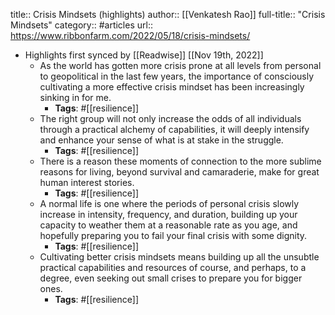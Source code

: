 title:: Crisis Mindsets (highlights)
author:: [[Venkatesh Rao]]
full-title:: "Crisis Mindsets"
category:: #articles
url:: https://www.ribbonfarm.com/2022/05/18/crisis-mindsets/

- Highlights first synced by [[Readwise]] [[Nov 19th, 2022]]
	- As the world has gotten more crisis prone at all levels from personal to geopolitical in the last few years, the importance of consciously cultivating a more effective crisis mindset has been increasingly sinking in for me.
		- **Tags**: #[[resilience]]
	- The right group will not only increase the odds of all individuals through a practical alchemy of capabilities, it will deeply intensify and enhance your sense of what is at stake in the struggle.
		- **Tags**: #[[resilience]]
	- There is a reason these moments of connection to the more sublime reasons for living, beyond survival and camaraderie, make for great human interest stories.
		- **Tags**: #[[resilience]]
	- A normal life is one where the periods of personal crisis slowly increase in intensity, frequency, and duration, building up your capacity to weather them at a reasonable rate as you age, and hopefully preparing you to fail your final crisis with some dignity.
		- **Tags**: #[[resilience]]
	- Cultivating better crisis mindsets means building up all the unsubtle practical capabilities and resources of course, and perhaps, to a degree, even seeking out small crises to prepare you for bigger ones.
		- **Tags**: #[[resilience]]